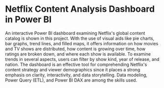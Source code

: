 # Netflix Content Analysis Dashboard in Power BI
An interactive Power BI dashboard examining Netflix's global content catalog is shown in this project.  With the use of visual aids like pie charts, bar graphs, trend lines, and filled maps, it offers information on how movies and TV shows are distributed, how content is growing over time, how ratings are broken down, and where each show is available.  To examine trends in several aspects, users can filter by show kind, year of release, and nation.  The dashboard is an effective tool for comprehending Netflix's content strategy and viewer demographics since it places a strong emphasis on clarity, interactivity, and data storytelling.  Data modeling, Power Query (ETL), and Power BI DAX are among the skills used.

